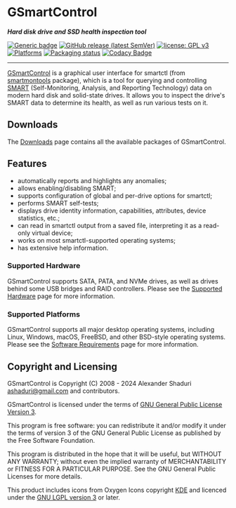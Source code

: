 
# GSmartControl

***Hard disk drive and SSD health inspection tool***

[![Generic badge](https://img.shields.io/badge/Homepage-gsmartcontrol.shaduri.dev-brightgreen.svg)](https://gsmartcontrol.shaduri.dev)
[![GitHub release (latest SemVer)](https://img.shields.io/github/v/release/ashaduri/gsmartcontrol?label=Version)](https://gsmartcontrol.shaduri.dev/downloads)
[![license: GPL v3](https://img.shields.io/badge/License-GPLv3-blue.svg)](https://www.gnu.org/licenses/gpl-3.0)
[![Platforms](https://img.shields.io/badge/Platforms-linux%20%7C%20windows%20%7C%20macos%20%7C%20*bsd-blue)](https://gsmartcontrol.shaduri.dev/software-requirements)
[![Packaging status](https://repology.org/badge/tiny-repos/gsmartcontrol.svg?header=Software%20distributions%20and%20repositories)](https://repology.org/project/gsmartcontrol/versions)
[![Codacy Badge](https://api.codacy.com/project/badge/Grade/528f4f7aaf0e446abf7e55d2affc7bec)](https://app.codacy.com/gh/ashaduri/gsmartcontrol?utm_source=github.com&utm_medium=referral&utm_content=ashaduri/gsmartcontrol&utm_campaign=Badge_Grade_Settings)

---

[GSmartControl](https://gsmartcontrol.shaduri.dev)
is a graphical user interface for smartctl (from [smartmontools](https://www.smartmontools.org/)
package), which is a tool for
querying and controlling [SMART](https://en.wikipedia.org/wiki/Self-Monitoring,_Analysis_and_Reporting_Technology)
(Self-Monitoring, Analysis, and Reporting
Technology) data on modern hard disk and solid-state drives. It allows you to
inspect the drive's SMART data to determine its health, as well as run various
tests on it.


## Downloads

The [Downloads](https://gsmartcontrol.shaduri.dev/downloads) page contains
all the available packages of GSmartControl.


## Features
- automatically reports and highlights any anomalies;
- allows enabling/disabling SMART;
- supports configuration of global and per-drive options for smartctl;
- performs SMART self-tests;
- displays drive identity information, capabilities, attributes, device statistics, etc.;
- can read in smartctl output from a saved file, interpreting it as a read-only virtual device;
- works on most smartctl-supported operating systems;
- has extensive help information.


### Supported Hardware

GSmartControl supports SATA, PATA, and NVMe drives, as well as drives
behind some USB bridges and RAID controllers.
Please see the
[Supported Hardware](https://gsmartcontrol.shaduri.dev/supported-hardware) page
for more information.


### Supported Platforms

GSmartControl supports all major desktop operating systems, including
Linux, Windows, macOS, FreeBSD, and other BSD-style operating systems.
Please see the
[Software Requirements](https://gsmartcontrol.shaduri.dev/software-requirements) page
for more information.


## Copyright and Licensing

GSmartControl is Copyright (C) 2008 - 2024 Alexander Shaduri [ashaduri@gmail.com](mailto:ashaduri@gmail.com) and contributors.

GSmartControl is licensed under the terms of
[GNU General Public License Version 3](https://www.gnu.org/licenses/gpl-3.0.en.html).

This program is free software: you can redistribute it and/or modify it under
the terms of version 3 of the GNU General Public License as published by the
Free Software Foundation.

This program is distributed in the hope that it will be useful, but WITHOUT ANY
WARRANTY; without even the implied warranty of MERCHANTABILITY or FITNESS FOR
A PARTICULAR PURPOSE. See the GNU General Public Licenses for more details.

This product includes icons from Oxygen Icons copyright [KDE](https://kde.org)
and licenced under the [GNU LGPL version 3](https://www.gnu.org/licenses/lgpl-3.0.en.html) or later.
